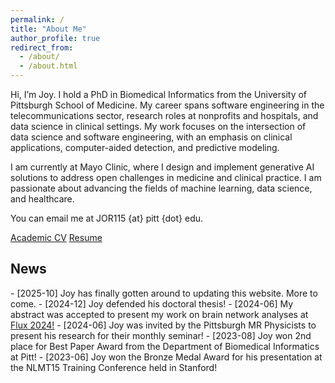 ```yaml
---
permalink: /
title: "About Me"
author_profile: true
redirect_from: 
  - /about/
  - /about.html
---
```


Hi, I’m Joy. I hold a PhD in Biomedical Informatics from the University of Pittsburgh School of Medicine. My career spans software engineering in the telecommunications sector, research roles at nonprofits and hospitals, and data science in clinical settings. My work focuses on the intersection of data science and software engineering, with an emphasis on clinical applications, computer-aided detection, and predictive modeling.

I am currently at Mayo Clinic, where I design and implement generative AI solutions to address open challenges in medicine and clinical practice. I am passionate about advancing the fields of machine learning, data science, and healthcare.

You can email me at JOR115 {at} pitt {dot} edu. 

<a class="btn btn--light--outline btn--info" href="/files/academic_CV.pdf">Academic CV</a> <a class="btn btn--light--outline btn--info" href="/files/Resume.pdf">Resume</a> 

<!-- <h2>Education</h2>
🎓 **PhD in Biomedical Informatics**, 2020-2024, <span style="color: grey;">University of Pittsburgh School of Medicine</span> \
🎓 **BS in Bioinformatics and Computational Biology**, 2015-2019, <span style="color: grey;">University of Maryland Baltimore County</span> \
🎓 **BA in Mathematics**, 2015-2019, <span style="color: grey;">University of Maryland Baltimore County</span> -->

<h2>News</h2>
- [2025-10] Joy has finally gotten around to updating this website. More to come.
- [2024-12] Joy defended his doctoral thesis!
- [2024-06] My abstract was accepted to present my work on brain network analyses at <a href="https://fluxsociety.org/2024-baltimore/">Flux 2024!</a>
- [2024-06] Joy was invited by the Pittsburgh MR Physicists to present his research for their monthly seminar! 
- [2023-08] Joy won 2nd place for Best Paper Award from the Department of Biomedical Informatics at Pitt!
- [2023-06] Joy won the Bronze Medal Award for his presentation at the NLMT15 Training Conference held in Stanford!
